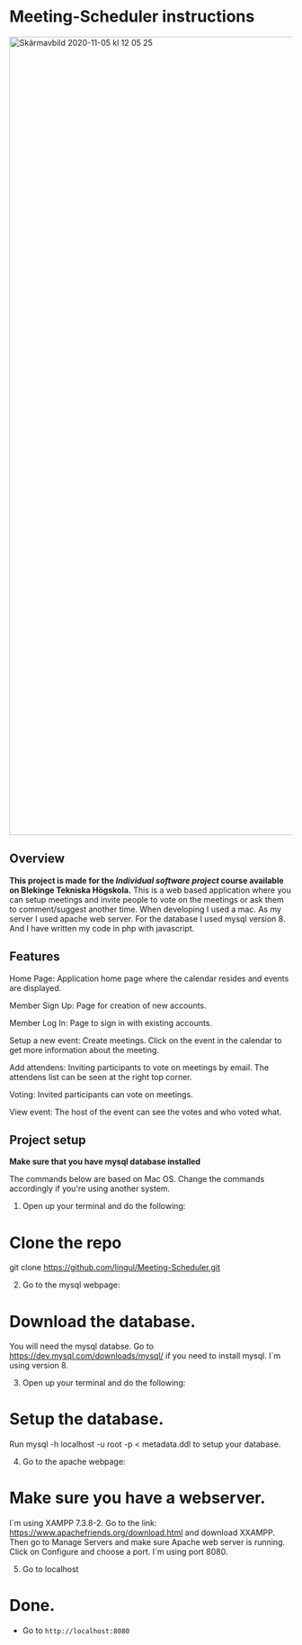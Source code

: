 # Meeting-Scheduler instructions
<img width="1418" alt="Skärmavbild 2020-11-05 kl  12 05 25" src="https://user-images.githubusercontent.com/57398223/98233894-ec323680-1f5f-11eb-9728-b88034128610.png">

## Overview
**This project is made for the *Individual software project* course available on Blekinge Tekniska Högskola.**
This is a web based application where you can setup meetings and invite people to vote on the meetings or ask them to comment/suggest another time. When developing I used a mac. As my server I used apache web server. For the database I used mysql version 8. And I have written my code in php with javascript.

## Features
Home Page: Application home page where the calendar resides and events are displayed.

Member Sign Up: Page for creation of new accounts.

Member Log In: Page to sign in with existing accounts.

Setup a new event: Create meetings. Click on the event in the calendar to get more information about the meeting.

Add attendens: Inviting participants to vote on meetings by email. The attendens list can be seen at the right top corner.

Voting: Invited participants can vote on meetings.

View event: The host of the event can see the votes and who voted what.

## Project setup
**Make sure that you have mysql database installed**

The commands below are based on Mac OS. Change the commands accordingly if you're using another system.
1. Open up your terminal and do the following:
# Clone the repo
git clone https://github.com/lingul/Meeting-Scheduler.git

2. Go to the mysql webpage:
# Download the database.
You will need the mysql databse. Go to https://dev.mysql.com/downloads/mysql/ if you need to install mysql. I´m using version 8. 

3. Open up your terminal and do the following:
# Setup the database.
Run mysql -h localhost -u root -p < metadata.ddl to setup your database.

4. Go to the apache webpage:
# Make sure you have a webserver.
I´m using XAMPP 7.3.8-2. Go to the link: https://www.apachefriends.org/download.html and download XXAMPP. Then go to Manage Servers and make sure Apache web server is running. Click on Configure and choose a port. I´m using port 8080.

5. Go to localhost
# Done.
* Go to `http://localhost:8080`
